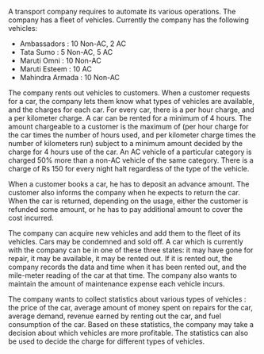 A transport company requires to automate its various operations. The company has a fleet of vehicles. Currently the company has the following vehicles:
- Ambassadors : 10 Non-AC, 2 AC
- Tata Sumo : 5 Non-AC, 5 AC
- Maruti Omni : 10 Non-AC
- Maruti Esteem : 10 AC
- Mahindra Armada : 10 Non-AC

The company rents out vehicles to customers. When a customer requests for a car, the company lets them know what types of vehicles are available, and the charges for each car. For every car, there is a per hour charge, and a per kilometer charge. A car can be rented for a minimum of 4 hours. The amount chargeable to a customer is the maximum of (per hour charge for the car times the number of hours used, and per kilometer charge times the number of kilometers run) subject to a minimum amount decided by the charge
for 4 hours use of the car. An AC vehicle of a particular category is charged 50% more than a non-AC vehicle of the same category. There is a charge of Rs 150 for every night halt regardless of the type of the vehicle. 

When a customer books a car, he has to deposit an advance amount. The customer also informs the company when he expects to return the car. When the car is returned, depending on the usage, either the customer is refunded some amount, or he has to pay additional amount to cover the cost incurred.

The company can acquire new vehicles and add them to the fleet of its vehicles. Cars may be condemned and sold off. A car which is currently with the company can be in one of these three states: it may have gone for repair, it may be available, it may be rented out. If it is rented out, the company records the data and time when it has been rented out, and the mile-meter reading of the car at that time. The company also wants to maintain the amount of maintenance expense each vehicle incurs.

The company wants to collect statistics about various types of vehicles : the price of the car, average amount of money spent on repairs for the car, average demand, revenue earned by renting out the car, and fuel consumption of the car. Based on these statistics, the company may take a decision about which vehicles are more profitable. The statistics can also be used to decide the charge for different types of vehicles.